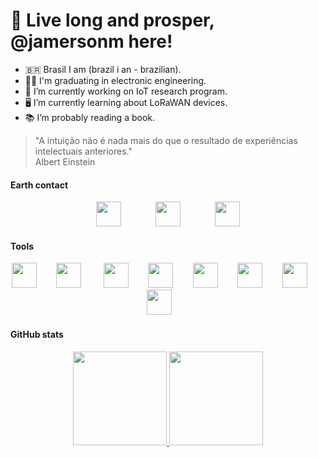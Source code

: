 # 🖖 Live long and prosper, @jamersonm here!
- 🇧🇷 Brasil I am (brazil i an - brazilian).
- 🧑‍🎓 I'm graduating in electronic engineering.  
- 🔭 I’m currently working on IoT research program.
- 🖥️ I’m currently learning about LoRaWAN devices.
- 📚 I’m probably reading a book.
> "A intuição não é nada mais do que o resultado de experiências intelectuais anteriores."  
>  Albert Einstein
#### Earth contact

<link rel="stylesheet" href="https://cdn.jsdelivr.net/gh/devicons/devicon@v2.15.1/devicon.min.css">
<p align="center">
  <a href="https://www.linkedin.com/in/jamerson-muniz-103a4b17a/"><img src="https://cdn.jsdelivr.net/gh/devicons/devicon/icons/linkedin/linkedin-original.svg" width="40" height="40"/></a>&nbsp;&nbsp;&nbsp;&nbsp;&nbsp;&nbsp;&nbsp;&nbsp;&nbsp;&nbsp;&nbsp;&nbsp;&nbsp;
  <a href="l1nq.com/jamerson-lattes"><img src="https://etcaeterahome.files.wordpress.com/2020/06/9e287-logo-lattes.png?w=300" width="40" height="40"/></a>&nbsp;&nbsp;&nbsp;&nbsp;&nbsp;&nbsp;&nbsp;&nbsp;&nbsp;&nbsp;&nbsp;&nbsp;&nbsp;
  <a href="jamersonm@alunos.utfpr.edu.br"><img src="http://www.utfpr.edu.br/icones/cabecalho/logo-utfpr/@@images/efcf9caf-6d29-4c24-8266-0b7366ea3a40.png" widht="40" height="40"/> </a>
</p>

#### Tools

<p align="center">
  <img src="https://cdn.jsdelivr.net/gh/devicons/devicon/icons/c/c-original.svg" widht="40" height="40"/>&nbsp;&nbsp;&nbsp;&nbsp;&nbsp;&nbsp;&nbsp;        
  <img src="https://cdn.jsdelivr.net/gh/devicons/devicon/icons/cplusplus/cplusplus-original.svg" widht="40" height="40"/> &nbsp;&nbsp;&nbsp;&nbsp;&nbsp;&nbsp;&nbsp;
  <img src="https://cdn.jsdelivr.net/gh/devicons/devicon/icons/arduino/arduino-original.svg" widht="40" height="40"" />&nbsp;&nbsp;&nbsp;&nbsp;&nbsp;&nbsp;&nbsp;
  <img src="https://cdn.jsdelivr.net/gh/devicons/devicon/icons/vscode/vscode-original.svg" widht="40" height="40"/>&nbsp;&nbsp;&nbsp;&nbsp;&nbsp;&nbsp;&nbsp;
  <img src="https://cdn.jsdelivr.net/gh/devicons/devicon/icons/ubuntu/ubuntu-plain.svg" widht="40" height="40"/>&nbsp;&nbsp;&nbsp;&nbsp;&nbsp;&nbsp;&nbsp;
  <img src="https://cdn.jsdelivr.net/gh/devicons/devicon/icons/trello/trello-plain.svg" widht="40" height="40"/>&nbsp;&nbsp;&nbsp;&nbsp;&nbsp;&nbsp;&nbsp;
  <img src="https://aptinex.com/wp-content/uploads/2017/09/iot-lora-alliance-logo.svg.png" widht="40" height="40"/>&nbsp;&nbsp;&nbsp;&nbsp;&nbsp;&nbsp;&nbsp;
  <img src="https://upload.wikimedia.org/wikipedia/commons/thumb/1/13/LoRaWAN_Logo.svg/2560px-LoRaWAN_Logo.svg.png" widht="40" height="40"/>&nbsp;&nbsp;&nbsp;&nbsp;&nbsp;&nbsp;&nbsp;
</p>
          
#### GitHub stats
<p align="center">
<a href="https://github.com/jamersonm">
  <img height="150em" src="https://github-readme-stats-eight-theta.vercel.app/api?username=jamersonm&show_icons=true&theme=dracula&include_all_commits=true&count_private=true"/>
  <img height="150em" src="https://github-readme-stats-eight-theta.vercel.app/api/top-langs/?username=jamersonm&layout=compact&langs_count=8&theme=dracula"/>
</a>
</p>
